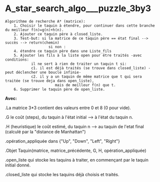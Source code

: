 # A_star_search_algo___puzzle_3by3

```
Algorithme de recherche A* (matrice):
    1. Choisir le taquin à étendre, pour continuer dans cette branche du meilleur f(n)=g(n)+h(n).
    2. Ajouter ce taquin père à closed_liste.
    3. Test-but: si la matrice de ce taquin père == état final --> succès --> return(chemin)
                    si non :
    4. étendre ce taquin père dans une Liste_fils
    5. Ajouter les fils à la liste open pour être traités -avec conditions:
            il ne sert à rien de traiter un taquin t si:
            c1. il est déjà traités (se trouve dans closed_liste) -peut déclencher une boucle infinie-
            c2. il y a un taquin de même matrice que t qui sera traitée (se trouve deja dans open_liste),
                       mais de meilleur f(n) que t.
    6. Supprimer le taquin père de open_liste.
```
**Avec:**

.La matrice 3*3 contient des valeurs entre 0 et 8 (0 pour vide).

.G le coût (steps), du taquin à l'état initial --> à l'état du taquin n.

.H (heuristique) le coût estimé, du taquin n --> au taquin de l'etat final (calculé par la "distance de Manhattan") 

.opération_appliquée dans {"Up", "Down", "Left", "Right"}

.Objet Taquin(matrice, matrice_précédente, G, H, opération_appliquée)

.open_liste qui stocke les taquins à traiter, en commençant par le taquin initial donné.

.closed_liste qui stocke les taquins déjà choisis et traités.